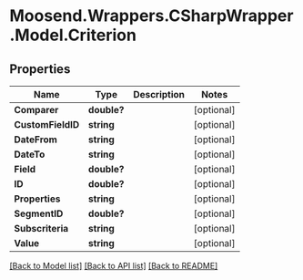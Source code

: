 # Moosend.Wrappers.CSharpWrapper.Model.Criterion
## Properties

Name | Type | Description | Notes
------------ | ------------- | ------------- | -------------
**Comparer** | **double?** |  | [optional] 
**CustomFieldID** | **string** |  | [optional] 
**DateFrom** | **string** |  | [optional] 
**DateTo** | **string** |  | [optional] 
**Field** | **double?** |  | [optional] 
**ID** | **double?** |  | [optional] 
**Properties** | **string** |  | [optional] 
**SegmentID** | **double?** |  | [optional] 
**Subscriteria** | **string** |  | [optional] 
**Value** | **string** |  | [optional] 

[[Back to Model list]](../README.md#documentation-for-models) [[Back to API list]](../README.md#documentation-for-api-endpoints) [[Back to README]](../README.md)

